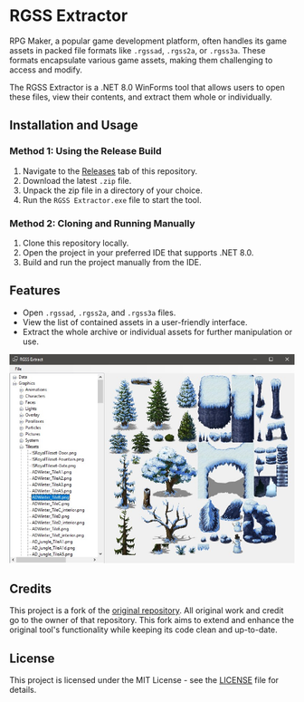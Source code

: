 # RGSS Extractor

RPG Maker, a popular game development platform, often handles its game assets in packed file formats like `.rgssad`, `.rgss2a`, or `.rgss3a`. These formats encapsulate various game assets, making them challenging to access and modify.

The RGSS Extractor is a .NET 8.0 WinForms tool that allows users to open these files, view their contents, and extract them whole or individually.

## Installation and Usage

### Method 1: Using the Release Build

1. Navigate to the [Releases](https://github.com/xHarlock/rgss-extractor/releases) tab of this repository.
2. Download the latest `.zip` file.
3. Unpack the zip file in a directory of your choice.
4. Run the `RGSS Extractor.exe` file to start the tool.

### Method 2: Cloning and Running Manually

1. Clone this repository locally.
2. Open the project in your preferred IDE that supports .NET 8.0.
3. Build and run the project manually from the IDE.

## Features

* Open `.rgssad`, `.rgss2a`, and `.rgss3a` files.
* View the list of contained assets in a user-friendly interface.
* Extract the whole archive or individual assets for further manipulation or use.

![Showcase](images/showcase.jpg)

## Credits

This project is a fork of the [original repository](https://github.com/KatyushaScarlet/RGSS-Extractor). All original work and credit go to the owner of that repository. This fork aims to extend and enhance the original tool's functionality while keeping its code clean and up-to-date.

## License 

This project is licensed under the MIT License - see the [LICENSE](LICENSE) file for details.
